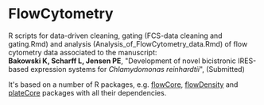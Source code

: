 # FlowCytometry
R scripts for data-driven cleaning, gating (FCS-data cleaning and gating.Rmd) and analysis (Analysis_of_FlowCytometry_data.Rmd) of flow cytometry data associated to the manuscript:  
**Bakowski K, Scharff L, Jensen PE**, "Development of novel bicistronic IRES-based expression systems for _Chlamydomonas reinhardtii_", (Submitted)

It's based on a number of R packages, e.g. [flowCore](http://bioconductor.org/packages/release/bioc/html/flowCore.html), [flowDensity](https://bioconductor.org/packages/release/bioc/html/flowDensity.html) and [plateCore](https://www.bioconductor.org/packages/release/bioc/html/plateCore.html) packages with all their dependencies.

